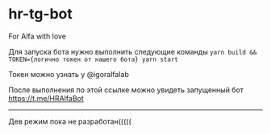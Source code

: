# hr-tg-bot
For Alfa with love

Для запуска бота нужно выполнить следующие команды `yarn build && TOKEN={логично токен от нашего бота} yarn start`
 
Токен можно узнать у @igoralfalab

После выполнения по этой ссылке можно увидеть запущенный бот https://t.me/HRAlfaBot
 
___________________________________________________________________________________
 
Дев режим пока не разработан((((( 

